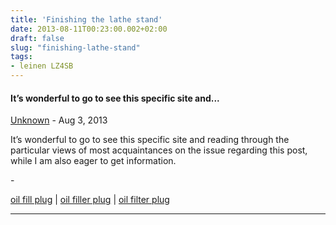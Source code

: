 ```yaml
---
title: 'Finishing the lathe stand'
date: 2013-08-11T00:23:00.002+02:00
draft: false
slug: "finishing-lathe-stand"
tags: 
- leinen LZ4SB
---
```



#### It’s wonderful to go to see this specific site and...
[Unknown](https://www.blogger.com/profile/05422094810613761323 "noreply@blogger.com") - <time datetime="2013-08-21T12:17:20.231+02:00">Aug 3, 2013</time>


It’s wonderful to go to see this specific site and reading through the particular views of most acquaintances on the issue regarding this post, while I am also eager to get information.  
  
\-  
  
[oil fill plug](http://teplast.com/oil_filter_plugs.html) | [oil filler plug](http://teplast.com/oil_filter_plugs.html) | [oil filter plug](http://teplast.com/oil_filter_plugs.html)
<hr />
